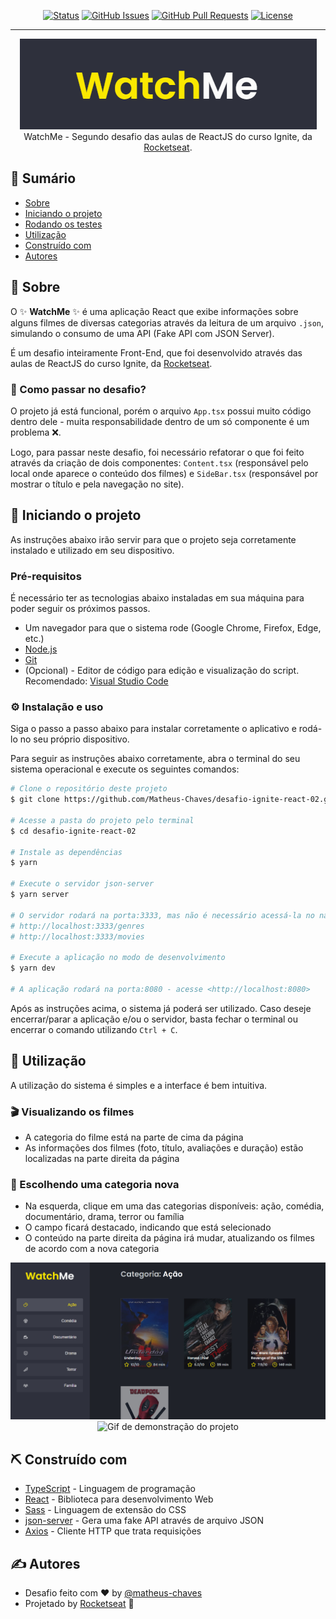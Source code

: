 <div align="center">

[![Status](https://img.shields.io/badge/status-active-success.svg)]()
[![GitHub Issues](https://img.shields.io/github/issues/Matheus-Chaves/desafio-ignite-react-02.svg)](https://github.com/Matheus-Chaves/desafio-ignite-react-02/issues)
[![GitHub Pull Requests](https://img.shields.io/github/issues-pr/Matheus-Chaves/desafio-ignite-react-02.svg)](https://github.com/Matheus-Chaves/desafio-ignite-react-02/pulls)
[![License](https://img.shields.io/badge/license-MIT-blue.svg)](/LICENSE)

</div>

---

<p align="center">
  <img  src="/.github/banner.png" alt="Project logo"><br>
  <span>
    WatchMe - Segundo desafio das aulas de ReactJS do curso Ignite, da <a href="https://rocketseat.com.br/">Rocketseat</a>.
  </span>
</p>

## 📝 Sumário

- [Sobre](#sobre)
- [Iniciando o projeto](#getting_started)
- [Rodando os testes](#tests)
- [Utilização](#utilizacao)
- [Construído com](#construido_com)
- [Autores](#autores)

## 🧐 Sobre <a name = "sobre"></a>

O :sparkles: **WatchMe** :sparkles: é uma aplicação React que exibe informações sobre alguns filmes de diversas categorias através da leitura de um arquivo `.json`, simulando o consumo de uma API (Fake API com JSON Server).

É um desafio inteiramente Front-End, que foi desenvolvido através das aulas de ReactJS do curso Ignite, da [Rocketseat](https://rocketseat.com.br/).

### 💭 Como passar no desafio?

O projeto já está funcional, porém o arquivo `App.tsx` possui muito código dentro dele - muita responsabilidade dentro de um só componente é um problema ❌.

Logo, para passar neste desafio, foi necessário refatorar o que foi feito através da criação de dois componentes: `Content.tsx` (responsável pelo local onde aparece o conteúdo dos filmes) e `SideBar.tsx` (responsável por mostrar o título e pela navegação no site).

## 🏁 Iniciando o projeto <a name = "getting_started"></a>

As instruções abaixo irão servir para que o projeto seja corretamente instalado e utilizado em seu dispositivo.

### Pré-requisitos

É necessário ter as tecnologias abaixo instaladas em sua máquina para poder seguir os próximos passos.

- Um navegador para que o sistema rode (Google Chrome, Firefox, Edge, etc.)
- [Node.js](https://nodejs.org/pt-br/)
- [Git](https://git-scm.com/download/windows)
- (Opcional) - Editor de código para edição e visualização do script. Recomendado: [Visual Studio Code](https://code.visualstudio.com/download)

### ⚙️ Instalação e uso

Siga o passo a passo abaixo para instalar corretamente o aplicativo e rodá-lo no seu próprio dispositivo.

Para seguir as instruções abaixo corretamente, abra o terminal do seu sistema operacional e execute os seguintes comandos:

```bash
# Clone o repositório deste projeto
$ git clone https://github.com/Matheus-Chaves/desafio-ignite-react-02.git

# Acesse a pasta do projeto pelo terminal
$ cd desafio-ignite-react-02

# Instale as dependências
$ yarn

# Execute o servidor json-server
$ yarn server

# O servidor rodará na porta:3333, mas não é necessário acessá-la no navegador
# http://localhost:3333/genres
# http://localhost:3333/movies

# Execute a aplicação no modo de desenvolvimento
$ yarn dev

# A aplicação rodará na porta:8080 - acesse <http://localhost:8080>
```

Após as instruções acima, o sistema já poderá ser utilizado.
Caso deseje encerrar/parar a aplicação e/ou o servidor, basta fechar o terminal ou encerrar o comando utilizando `Ctrl + C`.

## 🎈 Utilização <a name="utilizacao"></a>

A utilização do sistema é simples e a interface é bem intuitiva.

### 🎬 Visualizando os filmes

- A categoria do filme está na parte de cima da página
- As informações dos filmes (foto, título, avaliações e duração) estão localizadas na parte direita da página

### 🎥 Escolhendo uma categoria nova

- Na esquerda, clique em uma das categorias disponíveis: ação, comédia, documentário, drama, terror ou família
- O campo ficará destacado, indicando que está selecionado
- O conteúdo na parte direita da página irá mudar, atualizando os filmes de acordo com a nova categoria

<div align="center">
  <img src="/.github/home.png" alt="Tela inicial"/>
  <img src="/.github/demo.gif" alt="Gif de demonstração do projeto"/>
</div>

## ⛏️ Construído com <a name = "construido_com"></a>

- [TypeScript](https://www.typescriptlang.org/) - Linguagem de programação
- [React](https://reactjs.org/) - Biblioteca para desenvolvimento Web
- [Sass](https://sass-lang.com/) - Linguagem de extensão do CSS
- [json-server](https://www.npmjs.com/package/json-server) - Gera uma fake API através de arquivo JSON
- [Axios](https://axios-http.com/ptbr/docs/intro) - Cliente HTTP que trata requisições

## ✍️ Autores <a name = "autores"></a>

- Desafio feito com :heart: by [@matheus-chaves](https://github.com/matheus-chaves)
- Projetado by [Rocketseat](https://rocketseat.com.br/) :purple_heart:
